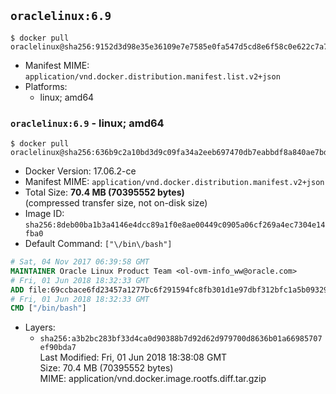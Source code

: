 ## `oraclelinux:6.9`

```console
$ docker pull oraclelinux@sha256:9152d3d98e35e36109e7e7585e0fa547d5cd8e6f58c0e622c7a7f5c6452fc396
```

-	Manifest MIME: `application/vnd.docker.distribution.manifest.list.v2+json`
-	Platforms:
	-	linux; amd64

### `oraclelinux:6.9` - linux; amd64

```console
$ docker pull oraclelinux@sha256:636b9c2a10bd3d9c09fa34a2eeb697470db7eabbdf8a840ae7bd50228248b281
```

-	Docker Version: 17.06.2-ce
-	Manifest MIME: `application/vnd.docker.distribution.manifest.v2+json`
-	Total Size: **70.4 MB (70395552 bytes)**  
	(compressed transfer size, not on-disk size)
-	Image ID: `sha256:8deb00ba1b3a4146e4dcc89a1f0e8ae00449c0905a06cf269a4ec7304e14fba0`
-	Default Command: `["\/bin\/bash"]`

```dockerfile
# Sat, 04 Nov 2017 06:39:58 GMT
MAINTAINER Oracle Linux Product Team <ol-ovm-info_ww@oracle.com>
# Fri, 01 Jun 2018 18:32:33 GMT
ADD file:69ccbace6fd23457a1277bc6f291594fc8fb301d1e97dbf312bfc1a5b0932945 in / 
# Fri, 01 Jun 2018 18:32:33 GMT
CMD ["/bin/bash"]
```

-	Layers:
	-	`sha256:a3b2bc283bf33d4ca0d90388b7d92d62d979700d8636b01a66985707ef90bda7`  
		Last Modified: Fri, 01 Jun 2018 18:38:08 GMT  
		Size: 70.4 MB (70395552 bytes)  
		MIME: application/vnd.docker.image.rootfs.diff.tar.gzip
